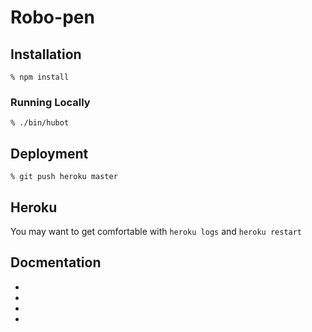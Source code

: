 # Robo-pen

## Installation

    % npm install


### Running Locally

    % ./bin/hubot


## Deployment

    % git push heroku master


## Heroku

You may want to get comfortable with `heroku logs` and `heroku restart`


## Docmentation

- [heroku]: http://www.heroku.com
- [hubot]: http://hubot.github.com
- [generator-hubot]: https://github.com/github/generator-hubot
- [coffeescript]: http://coffeescript.org/